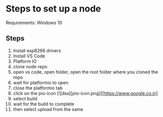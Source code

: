 # Steps to set up a node

Requirements: Windows 10

## Steps

1. Install esp8266 drivers
2. Install VS Code
3. Platform IO
4. clone node repo
5. open vs code, open folder, open the root folder where you cloned the repo
6. wait for platformio to open
7. close the platformio tab
8. click on the pio-icon [![dsa][pio-icon.png]][https://www.google.co.in]
9. select build
10. wait for the build to complete
11. then select upload from the same

